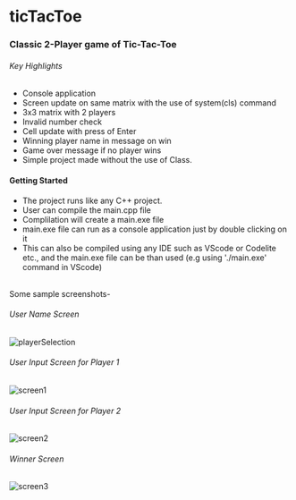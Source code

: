 # ticTacToe
### Classic 2-Player game of Tic-Tac-Toe

###### Key Highlights
- Console application
- Screen update on same matrix with the use of system(cls) command
- 3x3 matrix with 2 players 
- Invalid number check
- Cell update with press of Enter
- Winning player name in message on win
- Game over message if no player wins
- Simple project made without the use of Class. 

#### Getting Started
- The project runs like any C++ project. 
- User can compile the main.cpp file
- Complilation will create a main.exe file
- main.exe file can run as a console application just by double clicking on it
- This can also be compiled using any IDE such as VScode or Codelite etc., and the main.exe file can be than used (e.g using './main.exe' command in VScode)


<br> Some sample screenshots-
###### User Name Screen 
![playerSelection](https://user-images.githubusercontent.com/93089367/151120332-60ca28ec-c080-420f-b397-11d298b93298.PNG)
<br>
###### User Input Screen for Player 1
![screen1](https://user-images.githubusercontent.com/93089367/151120370-a27ec3b0-e677-4018-b442-48bf3b3c825e.PNG)
<br>
###### User Input Screen for Player 2
![screen2](https://user-images.githubusercontent.com/93089367/151120374-68061c0e-a306-4227-9d47-9e901da21bef.PNG)
<br>
###### Winner Screen
![screen3](https://user-images.githubusercontent.com/93089367/151122542-d120b087-825a-4dcc-b82a-a646083dc03f.PNG)
